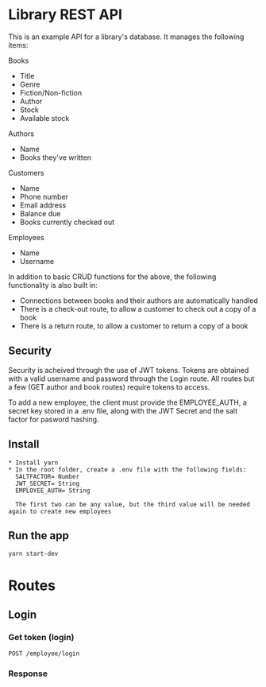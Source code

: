 # Library REST API

This is an example API for a library's database. It manages the following items:

Books
* Title
* Genre
* Fiction/Non-fiction
* Author
* Stock
* Available stock

Authors
* Name
* Books they've written

Customers
* Name
* Phone number
* Email address
* Balance due
* Books currently checked out

Employees
* Name
* Username

In addition to basic CRUD functions for the above, the following functionality is also built in:
* Connections between books and their authors are automatically handled
* There is a check-out route, to allow a customer to check out a copy of a book
* There is a return route, to allow a customer to return a copy of a book

## Security

Security is acheived through the use of JWT tokens. Tokens are obtained with a valid username 
and password through the Login route. All routes but a few (GET author and book routes)
require tokens to access.

To add a new employee, the client must provide the EMPLOYEE_AUTH, a secret key stored in a 
.env file, along with the JWT Secret and the salt factor for pasword hashing.

## Install

    * Install yarn
    * In the root folder, create a .env file with the following fields:
      SALTFACTOR= Number
      JWT_SECRET= String
      EMPLOYEE_AUTH= String
      
      The first two can be any value, but the third value will be needed again to create new employees

## Run the app

    yarn start-dev

# Routes

## Login

### Get token (login)

`POST /employee/login`


### Response

    

## 

